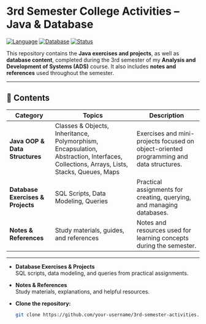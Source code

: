 # 3rd Semester College Activities – Java & Database

[![Language](https://img.shields.io/badge/language-Java-blue)](https://www.java.com/) [![Database](https://img.shields.io/badge/database-SQL-orange)](https://www.mysql.com/) [![Status](https://img.shields.io/badge/status-Educational-lightgrey)](https://github.com/your-username/3rd-semester-activities)

This repository contains the **Java exercises and projects**, as well as **database content**, completed during the 3rd semester of my **Analysis and Development of Systems (ADS)** course. It also includes **notes and references** used throughout the semester.

---

## 📂 Contents

| Category | Topics | Description |
|----------|--------|-------------|
| **Java OOP & Data Structures** | Classes & Objects, Inheritance, Polymorphism, Encapsulation, Abstraction, Interfaces, Collections, Arrays, Lists, Stacks, Queues, Maps | Exercises and mini-projects focused on object-oriented programming and data structures. |
| **Database Exercises & Projects** | SQL Scripts, Data Modeling, Queries | Practical assignments for creating, querying, and managing databases. |
| **Notes & References** | Study materials, guides, and references | Notes and resources used for learning concepts during the semester. |

---

- **Database Exercises & Projects**  
  SQL scripts, data modeling, and queries from practical assignments.  

- **Notes & References**  
  Study materials, explanations, and helpful resources.

- **Clone the repository:**  
   ```bash
   git clone https://github.com/your-username/3rd-semester-activities.git


